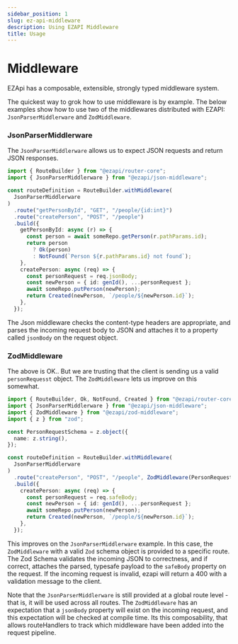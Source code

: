```yaml
---
sidebar_position: 1
slug: ez-api-middleware
description: Using EZAPI Middleware
title: Usage
---
```


# Middleware

EZApi has a composable, extensible, strongly typed middleware system.

The quickest way to grok how to use middleware is by example. The below examples show how to use two of the middlewares distributed with EZAPI: `JsonParserMiddlerware` and `ZodMiddleware`.

### JsonParserMiddlerware

The `JsonParserMiddlerware` allows us to expect JSON requests and return JSON responses.

```typescript
import { RouteBuilder } from "@ezapi/router-core";
import { JsonParserMiddlerware } from "@ezapi/json-middleware";

const routeDefinition = RouteBuilder.withMiddleware(
  JsonParserMiddlerware
)
  .route("getPersonById", "GET", "/people/{id:int}")
  .route("createPerson", "POST", "/people")
  .build({
    getPersonById: async (r) => {
      const person = await someRepo.getPerson(r.pathParams.id);
      return person
        ? Ok(person)
        : NotFound(`Person ${r.pathParams.id} not found`);
    },
    createPerson: async (req) => {
      const personRequest = req.jsonBody;
      const newPerson = { id: genId(), ...personRequest };
      await someRepo.putPerson(newPerson);
      return Created(newPerson, `/people/${newPerson.id}`);
    },
  });
```

The Json middleware checks the content-type headers are appropriate, and parses the incoming request body to JSON and attaches it to a property called `jsonBody` on the request object.

### ZodMiddleware

The above is OK.. But we are trusting that the client is sending us a valid `personRequesst` object.
The `ZodMiddleware` lets us improve on this somewhat.

```typescript
import { RouteBuilder, Ok, NotFound, Created } from "@ezapi/router-core";
import { JsonParserMiddlerware } from "@ezapi/json-middleware";
import { ZodMiddleware } from "@ezapi/zod-middleware";
import { z } from "zod";

const PersonRequestSchema = z.object({
  name: z.string(),
});

const routeDefinition = RouteBuilder.withMiddleware(
  JsonParserMiddlerware
)
  .route("createPerson", "POST", "/people", ZodMiddleware(PersonRequestSchema))
  .build({
    createPerson: async (req) => {
      const personRequest = req.safeBody;
      const newPerson = { id: genId(), ...personRequest };
      await someRepo.putPerson(newPerson);
      return Created(newPerson, `/people/${newPerson.id}`);
    },
  });
```

This improves on the `JsonParserMiddlerware` example. In this case, the `ZodMiddleware` with a valid `Zod` schema object is provided to a specific route.
The Zod Schema validates the incoming JSON to correctness, and if correct, attaches the parsed, typesafe payload to the `safeBody` property on the request.
If the incoming request is invalid, ezapi will return a 400 with a validation message to the client.

Note that the `JsonParserMiddlerware` is still provided at a global route level - that is, it will be used across all routes. The `ZodMiddleware` has an expectation that a `jsonBody` property will exist on the incoming request, and this expectation will be checked at compile time. Its this composability, that allows routeHandlers to track which middleware have been added into the request pipeline.
